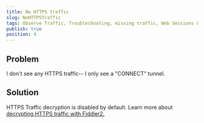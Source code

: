 ```yaml
---
title: No HTTPS traffic
slug: NoHTTPSTraffic
tags: Observe Traffic, Troubleshooting, missing traffic, Web Sessions List
publish: true
position: 4
---
```


Problem
-------

I don't see any HTTPS traffic-- I only see a "CONNECT" tunnel.

Solution
--------

HTTPS Traffic decryption is disabled by default. Learn more about [decrypting HTTPS traffic with Fiddler2.](../../Configure-Fiddler/Tasks/DecryptHTTPS)
